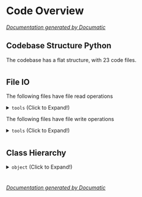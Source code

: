 # Code Overview

[_Documentation generated by Documatic_](https://www.documatic.com)

<!---Documatic-section-Codebase Structure Python-start--->
## Codebase Structure Python

The codebase has a flat structure, with 23 code files.

# #
<!---Documatic-section-Codebase Structure Python-end--->

<!---Documatic-section-File IO-start--->
## File IO

<!---Documatic-block-file_io-start--->
The following files have file read operations

<!---Documatic-block-tools-start--->
<details>
	<summary><code>tools</code> (Click to Expand!)</summary>

* tools.convert_bdd_to_kitti
* tools.convert_cityperson_to_coco
* tools.convert_crowdhuman_to_coco
* tools.convert_dance_to_coco
* tools.convert_ethz_to_coco
* tools.convert_kitti_to_bdd
* tools.convert_mot17_to_coco
* tools.convert_mot20_to_coco
* tools.gp_interpolation
* tools.interpolation
* tools.mix_data_ablation: datasets/crowdhuman/annotations/train.json, datasets/crowdhuman/annotations/val.json, datasets/mot/annotations/train_half.json
* tools.mix_data_test_mot17: datasets/Cityscapes/annotations/train.json, datasets/ETHZ/annotations/train.json, datasets/crowdhuman/annotations/train.json, datasets/crowdhuman/annotations/val.json, datasets/mot/annotations/train.json
* tools.mix_data_test_mot20: datasets/MOT20/annotations/train.json, datasets/crowdhuman/annotations/train.json, datasets/crowdhuman/annotations/val.json
* tools.mota
* tools.plot_trajectory
* tools.run_ocsort
* tools.run_ocsort_dance
* tools.run_ocsort_public
* tools.txt2video
* tools.visualize_results
</details>
<!---Documatic-block-tools-end--->

The following files have file write operations

<!---Documatic-block-tools-start--->
<details>
	<summary><code>tools</code> (Click to Expand!)</summary>

* tools.convert_bdd_to_kitti
* tools.convert_cityperson_to_coco
* tools.convert_crowdhuman_to_coco
* tools.convert_dance_to_coco
* tools.convert_ethz_to_coco
* tools.convert_kitti_to_bdd
* tools.convert_mot17_to_coco
* tools.convert_mot20_to_coco
* tools.demo_track
* tools.gp_interpolation
* tools.interpolation
* tools.mix_data_ablation: datasets/mix_mot_ch/annotations/train.json
* tools.mix_data_test_mot17: datasets/mix_det/annotations/train.json
* tools.mix_data_test_mot20: datasets/mix_mot20_ch/annotations/train.json
* tools.run_ocsort
* tools.run_ocsort_public
</details>
<!---Documatic-block-tools-end--->
<!---Documatic-block-file_io-end--->

# #
<!---Documatic-section-File IO-end--->

<!---Documatic-section-Class Hierarchy-start--->
## Class Hierarchy

<!---Documatic-block-object-start--->
<details>
	<summary><code>object</code> (Click to Expand!)</summary>

* tools.demo_track.Predictor
</details>
<!---Documatic-block-object-end--->

# #
<!---Documatic-section-Class Hierarchy-end--->

[_Documentation generated by Documatic_](https://www.documatic.com)
